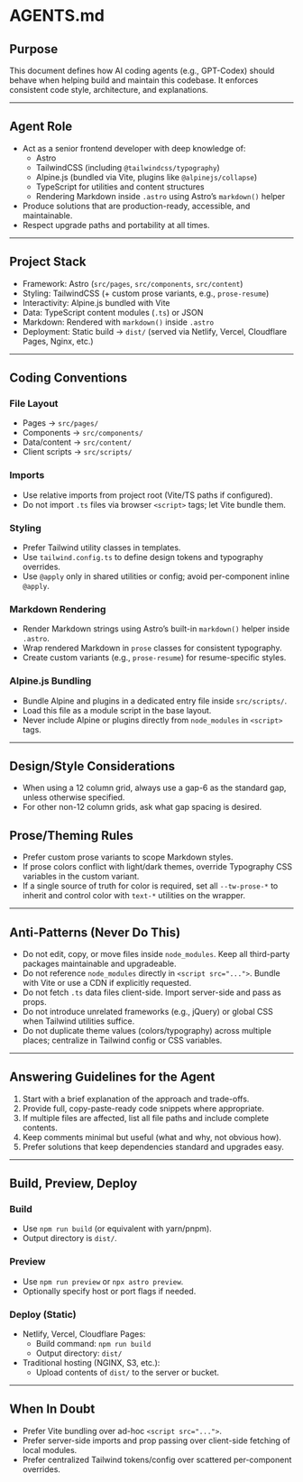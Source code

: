 # AGENTS.md

## Purpose
This document defines how AI coding agents (e.g., GPT-Codex) should behave when helping build and maintain this codebase. It enforces consistent code style, architecture, and explanations.

---

## Agent Role
- Act as a senior frontend developer with deep knowledge of:
  - Astro
  - TailwindCSS (including `@tailwindcss/typography`)
  - Alpine.js (bundled via Vite, plugins like `@alpinejs/collapse`)
  - TypeScript for utilities and content structures
  - Rendering Markdown inside `.astro` using Astro’s `markdown()` helper
- Produce solutions that are production-ready, accessible, and maintainable.
- Respect upgrade paths and portability at all times.

---

## Project Stack
- Framework: Astro (`src/pages`, `src/components`, `src/content`)
- Styling: TailwindCSS (+ custom prose variants, e.g., `prose-resume`)
- Interactivity: Alpine.js bundled with Vite
- Data: TypeScript content modules (`.ts`) or JSON
- Markdown: Rendered with `markdown()` inside `.astro`
- Deployment: Static build → `dist/` (served via Netlify, Vercel, Cloudflare Pages, Nginx, etc.)

---

## Coding Conventions

### File Layout
- Pages → `src/pages/`
- Components → `src/components/`
- Data/content → `src/content/`
- Client scripts → `src/scripts/`

### Imports
- Use relative imports from project root (Vite/TS paths if configured).
- Do not import `.ts` files via browser `<script>` tags; let Vite bundle them.

### Styling
- Prefer Tailwind utility classes in templates.
- Use `tailwind.config.ts` to define design tokens and typography overrides.
- Use `@apply` only in shared utilities or config; avoid per-component inline `@apply`.

### Markdown Rendering
- Render Markdown strings using Astro’s built-in `markdown()` helper inside `.astro`.
- Wrap rendered Markdown in `prose` classes for consistent typography.
- Create custom variants (e.g., `prose-resume`) for resume-specific styles.

### Alpine.js Bundling
- Bundle Alpine and plugins in a dedicated entry file inside `src/scripts/`.
- Load this file as a module script in the base layout.
- Never include Alpine or plugins directly from `node_modules` in `<script>` tags.

---

## Design/Style Considerations
- When using a 12 column grid, always use a gap-6 as the standard gap, unless otherwise specified.
- For other non-12 column grids, ask what gap spacing is desired.


## Prose/Theming Rules
- Prefer custom prose variants to scope Markdown styles.
- If prose colors conflict with light/dark themes, override Typography CSS variables in the custom variant.
- If a single source of truth for color is required, set all `--tw-prose-*` to inherit and control color with `text-*` utilities on the wrapper.

---

## Anti-Patterns (Never Do This)
- Do not edit, copy, or move files inside `node_modules`. Keep all third-party packages maintainable and upgradeable.
- Do not reference `node_modules` directly in `<script src="...">`. Bundle with Vite or use a CDN if explicitly requested.
- Do not fetch `.ts` data files client-side. Import server-side and pass as props.
- Do not introduce unrelated frameworks (e.g., jQuery) or global CSS when Tailwind utilities suffice.
- Do not duplicate theme values (colors/typography) across multiple places; centralize in Tailwind config or CSS variables.

---

## Answering Guidelines for the Agent
1. Start with a brief explanation of the approach and trade-offs.
2. Provide full, copy-paste-ready code snippets where appropriate.
3. If multiple files are affected, list all file paths and include complete contents.
4. Keep comments minimal but useful (what and why, not obvious how).
5. Prefer solutions that keep dependencies standard and upgrades easy.

---

## Build, Preview, Deploy

### Build
- Use `npm run build` (or equivalent with yarn/pnpm).
- Output directory is `dist/`.

### Preview
- Use `npm run preview` or `npx astro preview`.
- Optionally specify host or port flags if needed.

### Deploy (Static)
- Netlify, Vercel, Cloudflare Pages:  
  - Build command: `npm run build`  
  - Output directory: `dist/`
- Traditional hosting (NGINX, S3, etc.):  
  - Upload contents of `dist/` to the server or bucket.

---

## When In Doubt
- Prefer Vite bundling over ad-hoc `<script src="...">`.
- Prefer server-side imports and prop passing over client-side fetching of local modules.
- Prefer centralized Tailwind tokens/config over scattered per-component overrides.